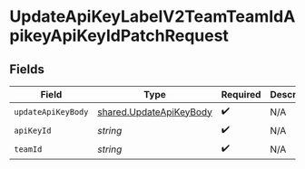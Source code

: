 # UpdateApiKeyLabelV2TeamTeamIdApikeyApiKeyIdPatchRequest


## Fields

| Field                                                              | Type                                                               | Required                                                           | Description                                                        |
| ------------------------------------------------------------------ | ------------------------------------------------------------------ | ------------------------------------------------------------------ | ------------------------------------------------------------------ |
| `updateApiKeyBody`                                                 | [shared.UpdateApiKeyBody](../../models/shared/updateapikeybody.md) | :heavy_check_mark:                                                 | N/A                                                                |
| `apiKeyId`                                                         | *string*                                                           | :heavy_check_mark:                                                 | N/A                                                                |
| `teamId`                                                           | *string*                                                           | :heavy_check_mark:                                                 | N/A                                                                |